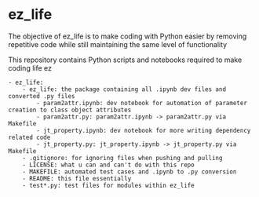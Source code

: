 # ez_life
The objective of ez_life is to make coding with Python easier by removing repetitive code while still maintaining the same level of functionality

This repository contains Python scripts and notebooks required to make coding life ez

	- ez_life:
		- ez_life: the package containing all .ipynb dev files and converted .py files
			- param2attr.ipynb: dev notebook for automation of parameter creation to class object attributes
			- param2attr.py: param2attr.ipynb -> param2attr.py via Makefile
			- jt_property.ipynb: dev notebook for more writing dependency related code
			- jt_property.py: jt_property.ipynb -> jt_property.py via Makefile
		- .gitignore: for ignoring files when pushing and pulling
		- LICENSE: what u can and can't do with this repo
		- MAKEFILE: automated test cases and .ipynb to .py conversion
		- README: this file essentially
		- test*.py: test files for modules within ez_life

